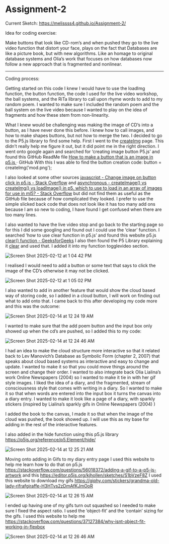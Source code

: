 # Assignment-2

Current Sketch: https://melissss4.github.io/Assignment-2/ 


Idea for coding exercise:

Make buttons that look like CD-rom’s and when pushed they go to the live video function that distort your face, plays on the fact that Databases are like a picture book, but with new algorithms. Like an homage to original database systems and Olia’s work that focuses on how databases now follow a new approach that is fragmented and nonlinear. 


__________________


Coding process:


Getting started on this code I knew I would have to use the loadImg function, the button function, the code I used for the live video workshop, the ball systems, and the RiTa library to call upon rhyme words to add to my random poem. I wanted to make sure I included the random poem and the ball system on the live video because I wanted to play on the idea of fragments and how these stem from non-linearity. 

What I knew would be challenging was making the image of CD’s into a button, as I have never done this before. I knew how to call images, and how to make shapes buttons, but not how to merge the two. I decided to go to the P5.js library to find some help. First I went to the [createImg](https://p5js.org/reference/p5/createImg/) page. 
This didn’t really help me figure it out, but it did  point me in the right direction. I went onto google again and searched for ‘creating image button P5.js’ and found this GitHub ReadMe file [How to make a button that is an image in p5.js ](https://gist.github.com/lizzybrooks/54045563e4e8321718cc40297db999f9)· GitHub 
With this I was able to find the button creation code: button = createImg('mod.png'); 

I also looked at some other sources [javascript - Change image on button click in p5.js - Stack Overflow](https://stackoverflow.com/questions/58678735/change-image-on-button-click-in-p5-js) and [asynchronous - createImage() vs createImg() vs loadImage() in p5. which to use to load in an array of images for use in ml5? - Stack Overflow](https://stackoverflow.com/questions/54032098/createimage-vs-createimg-vs-loadimage-in-p5-which-to-use-to-load-in-an-ar)  but did not find them as useful as the GitHub file because of how complicated they looked. I prefer to use the simple slicked back code that does not look like it has too many add ons because I am so new to coding, I have found I get confused when there are too many lines.

I also wanted to have the live video stop and go back to the starting page so for this I did some googling and found out I could use the ‘clear’ function. I searched ‘how to use clear function in p5.js’ and found this website p5.js [clear() function - GeeksforGeeks](https://www.geeksforgeeks.org/p5-js-clear-function/) I also then found the P5 Library explaining it [clear](https://p5js.org/reference/p5/clear/) and used that. I added it into my function togglevideo section. 

![Screen Shot 2025-02-12 at 1 04 42 PM](https://github.com/user-attachments/assets/abfd2253-454b-4aaf-a69a-0e6dd5515b54)



I realised I would need to add a button or some text that says to click the image of the CD’s otherwise it may not be clicked. 

![Screen Shot 2025-02-12 at 1 05 02 PM](https://github.com/user-attachments/assets/1c697935-0288-40bc-8932-94106a138afd)



I also wanted to add in another feature that would show the cloud based way of storing code, so I added in a cloud button, I will work on finding out what to add onto that. 
I came back to this after developing my code more and this was the outcome:


![Screen Shot 2025-02-14 at 12 24 19 AM](https://github.com/user-attachments/assets/17693845-702c-4f21-901d-46e79930286d)


I wanted to make sure that the add poem button and the input box only showed up when the cd’s are pushed, so I added this to my code:


![Screen Shot 2025-02-14 at 12 24 46 AM](https://github.com/user-attachments/assets/ff54ec94-ecb2-4e39-b6d7-d35eba65df1e)


 I had an idea to make the cloud structure more interactive so that it related back to Lev Manovich’s Database as Symbolic Form (chapter 2, 2007) that speaks about cloud based systems as interactive and easy to change and update. I wanted to make it so that you could move things around the screen and change their order. I wanted to also integrate back Olia Lialina’s work Online Newspapers (2004) so I wanted to make it tie in with her gif style images. I liked the idea of a diary, and the fragmented, stream of consciousness style that comes with writing in a diary. So I wanted to make it so that when words are entered into the input box it turns the canvas into a diary entry. I wanted to make it look like a page of a diary, with sparkly stickers (inspired by Lialina’s sparkly gifs in Online Newspapers (2004) )

I added the book to the canvas, I made it so that when the image of the cloud was pushed, the book showed up. I will use this as my base for adding in the rest of the interactive features. 

I also added in the hide function using this p5.js library https://p5js.org/reference/p5.Element/hide/

![Screen Shot 2025-02-14 at 12 25 21 AM](https://github.com/user-attachments/assets/920a4d94-f34b-4847-b9cd-f61686303958)


Moving onto adding in Gifs to my diary entry page I used this website to help me learn how to do that on p5.js https://stackoverflow.com/questions/56018372/adding-a-gif-to-a-p5-js-artwork and this https://editor.p5js.org/kjhollen/sketches/S1bVzeF8Z I used this website to download my gifs https://giphy.com/stickers/grandma-old-lady-rifrafgiraffe-H3HTvs2zDmAfKJmOoR


![Screen Shot 2025-02-14 at 12 26 15 AM](https://github.com/user-attachments/assets/73fc10a2-1394-4d51-bb3f-51b96f7146cd)


I ended up having one of my gifs turn out squashed so I needed to make sure I fixed the aspect ratio. I used the ‘object-fit’ and the ‘contain’ sizing for the gifs. I used this website to help me https://stackoverflow.com/questions/37127384/why-isnt-object-fit-working-in-flexbox

![Screen Shot 2025-02-14 at 12 26 46 AM](https://github.com/user-attachments/assets/aa64e0d0-82f4-4498-99aa-502660ddd6b2)



